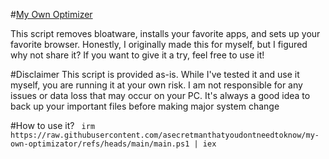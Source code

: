 #[My Own Optimizer](readme.png)

This script removes bloatware, installs your favorite apps, and sets up your favorite browser. Honestly, I originally made this for myself, but I figured why not share it? If you want to give it a try, feel free to use it!

#Disclaimer
This script is provided as-is. While I've tested it and use it myself, you are running it at your own risk. I am not responsible for any issues or data loss that may occur on your PC. It's always a good idea to back up your important files before making major system change

#How to use it?
```  irm https://raw.githubusercontent.com/asecretmanthatyoudontneedtoknow/my-own-optimizator/refs/heads/main/main.ps1 | iex  ```
